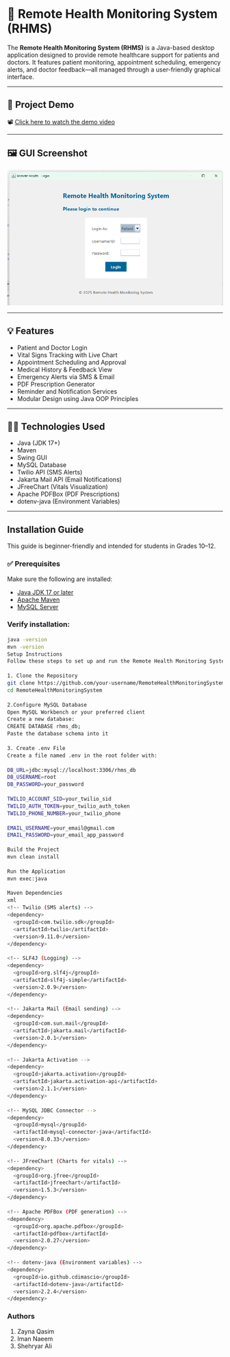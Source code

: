 # 🏥 Remote Health Monitoring System (RHMS)

The **Remote Health Monitoring System (RHMS)** is a Java-based desktop application designed to provide remote healthcare support for patients and doctors. It features patient monitoring, appointment scheduling, emergency alerts, and doctor feedback—all managed through a user-friendly graphical interface.

---

## 🎥 Project Demo

📽️ [Click here to watch the demo video](https://drive.google.com/file/d/1_Z4883-4bn7Wy5HUKeP1XtepVf2mCoUE/view?usp=sharing)

---

## 🖼️ GUI Screenshot

![GUI Screenshot](gui-screenshot.png)

---

## 💡 Features

- Patient and Doctor Login
- Vital Signs Tracking with Live Chart
- Appointment Scheduling and Approval
- Medical History & Feedback View
- Emergency Alerts via SMS & Email
- PDF Prescription Generator
- Reminder and Notification Services
- Modular Design using Java OOP Principles

---

## 🧑‍💻 Technologies Used

- Java (JDK 17+)
- Maven
- Swing GUI
- MySQL Database
- Twilio API (SMS Alerts)
- Jakarta Mail API (Email Notifications)
- JFreeChart (Vitals Visualization)
- Apache PDFBox (PDF Prescriptions)
- dotenv-java (Environment Variables)

---

## Installation Guide

This guide is beginner-friendly and intended for students in Grades 10–12.

### ✅ Prerequisites

Make sure the following are installed:

- [Java JDK 17 or later](https://www.oracle.com/java/technologies/javase/jdk17-archive-downloads.html)
- [Apache Maven](https://maven.apache.org/download.cgi)
- [MySQL Server](https://dev.mysql.com/downloads/mysql/)

### Verify installation:
```bash
java -version
mvn -version
Setup Instructions
Follow these steps to set up and run the Remote Health Monitoring System (RHMS) on your local machine:

1. Clone the Repository
git clone https://github.com/your-username/RemoteHealthMonitoringSystem.git
cd RemoteHealthMonitoringSystem

2.Configure MySQL Database
Open MySQL Workbench or your preferred client
Create a new database:
CREATE DATABASE rhms_db;
Paste the database schema into it

3. Create .env File
Create a file named .env in the root folder with:

DB_URL=jdbc:mysql://localhost:3306/rhms_db
DB_USERNAME=root
DB_PASSWORD=your_password

TWILIO_ACCOUNT_SID=your_twilio_sid
TWILIO_AUTH_TOKEN=your_twilio_auth_token
TWILIO_PHONE_NUMBER=your_twilio_phone

EMAIL_USERNAME=your_email@gmail.com
EMAIL_PASSWORD=your_email_app_password

Build the Project
mvn clean install

Run the Application
mvn exec:java

Maven Dependencies
xml
<!-- Twilio (SMS alerts) -->
<dependency>
  <groupId>com.twilio.sdk</groupId>
  <artifactId>twilio</artifactId>
  <version>9.11.0</version>
</dependency>

<!-- SLF4J (Logging) -->
<dependency>
  <groupId>org.slf4j</groupId>
  <artifactId>slf4j-simple</artifactId>
  <version>2.0.9</version>
</dependency>

<!-- Jakarta Mail (Email sending) -->
<dependency>
  <groupId>com.sun.mail</groupId>
  <artifactId>jakarta.mail</artifactId>
  <version>2.0.1</version>
</dependency>

<!-- Jakarta Activation -->
<dependency>
  <groupId>jakarta.activation</groupId>
  <artifactId>jakarta.activation-api</artifactId>
  <version>2.1.1</version>
</dependency>

<!-- MySQL JDBC Connector -->
<dependency>
  <groupId>mysql</groupId>
  <artifactId>mysql-connector-java</artifactId>
  <version>8.0.33</version>
</dependency>

<!-- JFreeChart (Charts for vitals) -->
<dependency>
  <groupId>org.jfree</groupId>
  <artifactId>jfreechart</artifactId>
  <version>1.5.3</version>
</dependency>

<!-- Apache PDFBox (PDF generation) -->
<dependency>
  <groupId>org.apache.pdfbox</groupId>
  <artifactId>pdfbox</artifactId>
  <version>2.0.27</version>
</dependency>

<!-- dotenv-java (Environment variables) -->
<dependency>
  <groupId>io.github.cdimascio</groupId>
  <artifactId>dotenv-java</artifactId>
  <version>2.2.4</version>
</dependency>
```
### Authors
1. Zayna Qasim
2. Iman Naeem
3. Shehryar Ali


